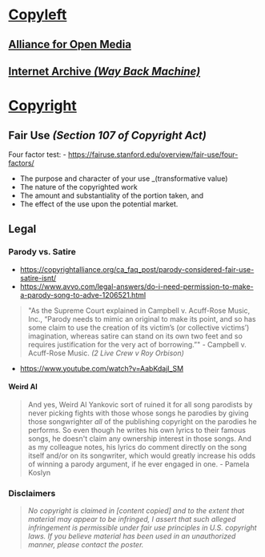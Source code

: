 # [Copyleft](https://en.wikipedia.org/wiki/Copyleft)

## [Alliance for Open Media](https://en.wikipedia.org/wiki/Alliance_for_Open_Media)


## [Internet Archive _(Way Back Machine)_](https://archive.org)


# [Copyright](https://en.wikipedia.org/wiki/Copyright)


## Fair Use _(Section 107 of Copyright Act)_

Four factor test: - https://fairuse.stanford.edu/overview/fair-use/four-factors/

  - The purpose and character of your use _(transformative value)
  - The nature of the copyrighted work
  - The amount and substantiality of the portion taken, and
  - The effect of the use upon the potential market.


## Legal

### Parody vs. Satire

  - https://copyrightalliance.org/ca_faq_post/parody-considered-fair-use-satire-isnt/
  - https://www.avvo.com/legal-answers/do-i-need-permission-to-make-a-parody-song-to-adve-1206521.html

> "As the Supreme Court explained in Campbell v. Acuff-Rose Music, Inc., “Parody needs to mimic an original to make its point, and so has some claim to use the creation of its victim’s (or collective victims’) imagination, whereas satire can stand on its own two feet and so requires justification for the very act of borrowing.”" - Campbell v. Acuff-Rose Music. _(2 Live Crew v Roy Orbison)_

  - https://www.youtube.com/watch?v=AabKdajl_SM


#### Weird Al

> And yes, Weird Al Yankovic sort of ruined it for all song parodists by never picking fights with those whose songs he parodies by giving those songwrighter _all_ of the publishing copyright on the parodies he performs. So even though he writes his own lyrics to their famous songs, he doesn't claim any ownership interest in those songs. And as my colleague notes, his lyrics do comment directly on the song itself and/or on its songwriter, which would greatly increase his odds of winning a parody argument, if he ever engaged in one. - Pamela Koslyn


### Disclaimers

> _No copyright is claimed in [content copied] and to the extent that material may appear to be infringed, I assert that such alleged infringement is permissible under fair use principles in U.S. copyright laws. If you believe material has been used in an unauthorized manner, please contact the poster._
